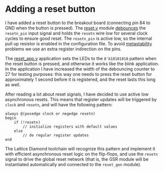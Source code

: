 # Adding a reset button

I have added a reset button to the breakout board (connecting pin 84 to GND when the button is pressed).
The [reset.v](reset.v) module [debounces](https://en.wikipedia.org/wiki/Switch#Contact_bounce) 
the `resetn_pin` input signal and holds the `resetn` wire low for several clock cycles to ensure good reset. 
The `resetn_pin` is active low, so the internal pull up resistor is enabled in the configuration file.
To avoid [metastability](https://en.wikipedia.org/wiki/Metastability_in_electronics) problems 
we use an extra register indirection on the pins. 

The [reset_app.v](reset_app.v) application sets the LEDs to the `8'b10101010` pattern 
when the reset button is pressed, and otherwise it works like the blink application.
In the application I have increased the width of the debouncing counter to 27 for testing purposes:
this way one needs to press the reset button for approximately 1 second before it is registered,
and the reset lasts this long as well.

After reading a lot about reset signals, I have decided to use active low asynchronous resets. 
This means that register updates will be triggered by `clock` and `resetn`, 
and will have the following pattern:
```
always @(posedge clock or negedge resetn)
begin
    if (!resetn)
        // initialize registers with default values
    else
        // do regular register updates
end
```
The Lattice Diamond toolchain will recognize this pattern and implement it with efficient 
asynchronous reset logic on the flip-flops, and use the `resetn` signal to drive the global reset network 
(that is, the GSR module will be instantiated automatically and connected to the `reset_gen` module).
